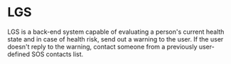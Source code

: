 # LGS

LGS is a back-end system capable of evaluating a person's current health state and in case of health risk, send out a warning to the user.
If the user doesn't reply to the warning, contact someone from a previously user-defined SOS contacts list.
